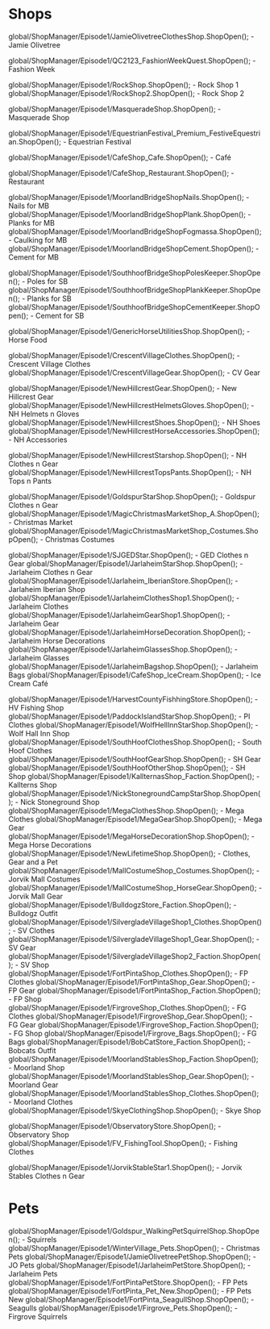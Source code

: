 # Shops
global/ShopManager/Episode1/JamieOlivetreeClothesShop.ShopOpen(); - Jamie Olivetree

global/ShopManager/Episode1/QC2123_FashionWeekQuest.ShopOpen(); - Fashion Week

global/ShopManager/Episode1/RockShop.ShopOpen(); - Rock Shop 1
global/ShopManager/Episode1/RockShop2.ShopOpen(); - Rock Shop 2

global/ShopManager/Episode1/MasqueradeShop.ShopOpen(); - Masquerade Shop

global/ShopManager/Episode1/EquestrianFestival_Premium_FestiveEquestrian.ShopOpen(); - Equestrian Festival

global/ShopManager/Episode1/CafeShop_Cafe.ShopOpen(); - Café

global/ShopManager/Episode1/CafeShop_Restaurant.ShopOpen(); - Restaurant

global/ShopManager/Episode1/MoorlandBridgeShopNails.ShopOpen(); - Nails for MB
global/ShopManager/Episode1/MoorlandBridgeShopPlank.ShopOpen(); - Planks for MB
global/ShopManager/Episode1/MoorlandBridgeShopFogmassa.ShopOpen(); - Caulking for MB
global/ShopManager/Episode1/MoorlandBridgeShopCement.ShopOpen(); - Cement for MB

global/ShopManager/Episode1/SouthhoofBridgeShopPolesKeeper.ShopOpen(); - Poles for SB
global/ShopManager/Episode1/SouthhoofBridgeShopPlankKeeper.ShopOpen(); - Planks for SB
global/ShopManager/Episode1/SouthhoofBridgeShopCementKeeper.ShopOpen(); - Cement for SB

global/ShopManager/Episode1/GenericHorseUtilitiesShop.ShopOpen(); - Horse Food

global/ShopManager/Episode1/CrescentVillageClothes.ShopOpen(); - Crescent Village Clothes
global/ShopManager/Episode1/CrescentVillageGear.ShopOpen(); - CV Gear

global/ShopManager/Episode1/NewHillcrestGear.ShopOpen(); - New Hillcrest Gear
global/ShopManager/Episode1/NewHillcrestHelmetsGloves.ShopOpen(); - NH Helmets n Gloves
global/ShopManager/Episode1/NewHillcrestShoes.ShopOpen(); - NH Shoes
global/ShopManager/Episode1/NewHillcrestHorseAccessories.ShopOpen(); - NH Accessories

global/ShopManager/Episode1/NewHillcrestStarshop.ShopOpen(); - NH Clothes n Gear
global/ShopManager/Episode1/NewHillcrestTopsPants.ShopOpen(); - NH Tops n Pants

global/ShopManager/Episode1/GoldspurStarShop.ShopOpen(); - Goldspur Clothes n Gear
global/ShopManager/Episode1/MagicChristmasMarketShop_A.ShopOpen(); - Christmas Market
global/ShopManager/Episode1/MagicChristmasMarketShop_Costumes.ShopOpen(); - Christmas Costumes

global/ShopManager/Episode1/SJGEDStar.ShopOpen(); - GED Clothes n Gear
global/ShopManager/Episode1/JarlaheimStarShop.ShopOpen(); - Jarlaheim Clothes n Gear
global/ShopManager/Episode1/Jarlaheim_IberianStore.ShopOpen(); - Jarlaheim Iberian Shop
global/ShopManager/Episode1/JarlaheimClothesShop1.ShopOpen(); - Jarlaheim Clothes
global/ShopManager/Episode1/JarlaheimGearShop1.ShopOpen(); - Jarlaheim Gear
global/ShopManager/Episode1/JarlaheimHorseDecoration.ShopOpen(); - Jarlaheim Horse Decorations
global/ShopManager/Episode1/JarlaheimGlassesShop.ShopOpen(); - Jarlaheim Glasses
global/ShopManager/Episode1/JarlaheimBagshop.ShopOpen(); - Jarlaheim Bags
global/ShopManager/Episode1/CafeShop_IceCream.ShopOpen(); - Ice Cream Café


global/ShopManager/Episode1/HarvestCountyFishhingStore.ShopOpen(); - HV Fishing Shop
global/ShopManager/Episode1/PaddockIslandStarShop.ShopOpen(); - PI Clothes
global/ShopManager/Episode1/WolfHellInnStarShop.ShopOpen(); - Wolf Hall Inn Shop
global/ShopManager/Episode1/SouthHoofClothesShop.ShopOpen(); - South Hoof Clothes
global/ShopManager/Episode1/SouthHoofGearShop.ShopOpen(); - SH Gear
global/ShopManager/Episode1/SouthHoofOtherShop.ShopOpen(); - SH Shop
global/ShopManager/Episode1/KallternasShop_Faction.ShopOpen(); - Kallterns Shop
global/ShopManager/Episode1/NickStonegroundCampStarShop.ShopOpen(); - Nick Stoneground Shop
global/ShopManager/Episode1/MegaClothesShop.ShopOpen(); - Mega Clothes
global/ShopManager/Episode1/MegaGearShop.ShopOpen(); - Mega Gear
global/ShopManager/Episode1/MegaHorseDecorationShop.ShopOpen(); - Mega Horse Decorations
global/ShopManager/Episode1/NewLifetimeShop.ShopOpen(); - Clothes, Gear and a Pet
global/ShopManager/Episode1/MallCostumeShop_Costumes.ShopOpen(); - Jorvik Mall Costumes
global/ShopManager/Episode1/MallCostumeShop_HorseGear.ShopOpen(); - Jorvik Mall Gear
global/ShopManager/Episode1/BulldogzStore_Faction.ShopOpen(); - Bulldogz Outfit
global/ShopManager/Episode1/SilvergladeVillageShop1_Clothes.ShopOpen(); - SV Clothes
global/ShopManager/Episode1/SilvergladeVillageShop1_Gear.ShopOpen(); - SV Gear
global/ShopManager/Episode1/SilvergladeVillageShop2_Faction.ShopOpen(); - SV Shop
global/ShopManager/Episode1/FortPintaShop_Clothes.ShopOpen(); - FP Clothes
global/ShopManager/Episode1/FortPintaShop_Gear.ShopOpen(); - FP Gear
global/ShopManager/Episode1/FortPintaShop_Faction.ShopOpen(); - FP Shop
global/ShopManager/Episode1/FirgroveShop_Clothes.ShopOpen(); - FG Clothes
global/ShopManager/Episode1/FirgroveShop_Gear.ShopOpen(); - FG Gear
global/ShopManager/Episode1/FirgroveShop_Faction.ShopOpen(); - FG Shop
global/ShopManager/Episode1/Firgrove_Bags.ShopOpen(); - FG Bags
global/ShopManager/Episode1/BobCatStore_Faction.ShopOpen(); - Bobcats Outfit
global/ShopManager/Episode1/MoorlandStablesShop_Faction.ShopOpen(); - Moorland Shop
global/ShopManager/Episode1/MoorlandStablesShop_Gear.ShopOpen(); - Moorland Gear
global/ShopManager/Episode1/MoorlandStablesShop_Clothes.ShopOpen(); - Moorland Clothes
global/ShopManager/Episode1/SkyeClothingShop.ShopOpen(); - Skye Shop





global/ShopManager/Episode1/ObservatoryStore.ShopOpen(); - Observatory Shop
global/ShopManager/Episode1/FV_FishingTool.ShopOpen(); - Fishing Clothes


global/ShopManager/Episode1/JorvikStableStar1.ShopOpen(); - Jorvik Stables Clothes n Gear


# Pets
global/ShopManager/Episode1/Goldspur_WalkingPetSquirrelShop.ShopOpen(); - Squirrels
global/ShopManager/Episode1/WinterVillage_Pets.ShopOpen(); - Christmas Pets
global/ShopManager/Episode1/JamieOlivetreePetShop.ShopOpen(); - JO Pets
global/ShopManager/Episode1/JarlaheimPetStore.ShopOpen(); - Jarlaheim Pets
global/ShopManager/Episode1/FortPintaPetStore.ShopOpen(); - FP Pets
global/ShopManager/Episode1/FortPinta_Pet_New.ShopOpen(); - FP Pets New
global/ShopManager/Episode1/FortPinta_SeagullShop.ShopOpen(); - Seagulls
global/ShopManager/Episode1/Firgrove_Pets.ShopOpen(); - Firgrove Squirrels


